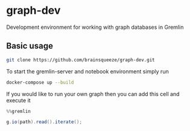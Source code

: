 # graph-dev
Development environment for working with graph databases in Gremlin

## Basic usage

```bash
git clone https://github.com/brainsqueeze/graph-dev.git
```

To start the gremlin-server and notebook environment simply run
```bash
docker-compose up --build
```

If you would like to run your own graph then you can add this cell and execute it
```groovy
%%gremlin

g.io(path).read().iterate();
```
